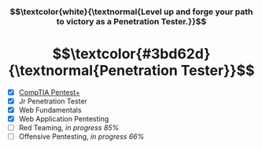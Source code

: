 <h3 align="center"> $$\textcolor{white}{\textnormal{Level up and forge your path to victory as a Penetration Tester.}}$$ </h3>
<h1 align="center"> $$\textcolor{#3bd62d}{\textnormal{Penetration Tester}}$$ </h1>

- [x] [CompTIA Pentest+](https://github.com/RosanaFSS/TryHackMe/blob/main/CompTIA%20Pentest%2B.md)
- [x] Jr Penetration Tester
- [x] Web Fundamentals
- [x] Web Application Pentesting
- [ ] Red Teaming, <em>in progress 85%</em>
- [ ] Offensive Pentesting, <em>in progress 66%</em>
